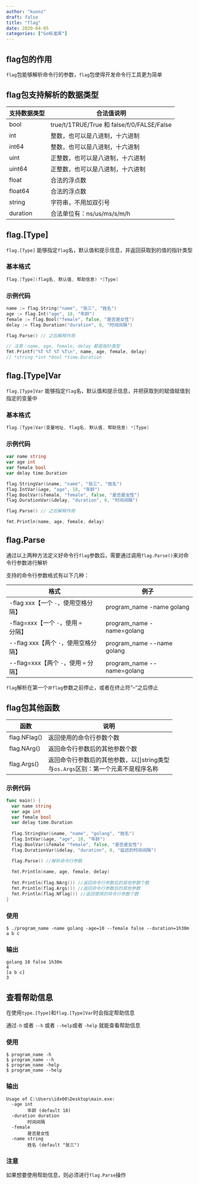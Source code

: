 ```yaml
---
author: "kuonz"
draft: false
title: "flag"
date: 2020-04-05
categories: ["Go标准库"]
---
```

  
## flag包的作用

`flag`包能够解析命令行的参数，`flag`包使得开发命令行工具更为简单



## flag包支持解析的数据类型

| 支持数据类型 | 合法值说明                                 |
| ------------ | ------------------------------------------ |
| bool         | true/t/1TRUE/True 和 false/f/0/FALSE/False |
| int          | 整数，也可以是八进制，十六进制             |
| int64        | 整数，也可以是八进制，十六进制             |
| uint         | 正整数，也可以是八进制，十六进制           |
| uint64       | 正整数，也可以是八进制，十六进制           |
| float        | 合法的浮点数                               |
| float64      | 合法的浮点数                               |
| string       | 字符串，不用加双引号                       |
| duration     | 合法单位有：ns/us/ms/s/m/h                 |



## flag.[Type]

`flag.[Type]` 能够指定`flag`名，默认值和提示信息，并返回获取到的值的指针类型

### 基本格式

```go
flag.[Type](flag名, 默认值, 帮助信息) *[Type]
```

### 示例代码

```go
name := flag.String("name", "张三", "姓名")
age := flag.Int("age", 18, "年龄")
female := flag.Bool("female", false, "是否是女性")
delay := flag.Duration("duration", 0, "时间间隔")

flag.Parse() // 之后解释作用

// 注意：name, age, female, delay 都是指针类型
fmt.Printf("%T %T %T %T\n", name, age, female, delay) 
// *string *int *bool *time.Duration
```



## flag.[Type]Var

`flag.[Type]Var` 能够指定`flag`名，默认值和提示信息，并把获取到的赋值赋值到指定的变量中

### 基本格式

```go
flag.[Type]Var(变量地址, flag名, 默认值, 帮助信息) *[Type]
```

### 示例代码

```go
var name string
var age int
var female bool
var delay time.Duration

flag.StringVar(&name, "name", "张三", "姓名")
flag.IntVar(&age, "age", 18, "年龄")
flag.BoolVar(&female, "female", false, "是否是女性")
flag.DurationVar(&delay, "duration", 0, "时间间隔")

flag.Parse() // 之后解释作用

fmt.Println(name, age, female, delay)
```



## flag.Parse

通过以上两种方法定义好命令行`flag`参数后，需要通过调用`flag.Parse()`来对命令行参数进行解析

支持的命令行参数格式有以下几种：

| 格式                                  | 例子                       |
| ------------------------------------- | -------------------------- |
| -flag xxx【一个 `-`，使用空格分隔】   | program_name -name golang  |
| -flag=xxx【一个 `-`，使用 `=` 分隔】  | program_name -name=golang  |
| --flag xxx【两个 `-`，使用空格分隔】  | program_name --name golang |
| --flag=xxx【两个 `-`，使用 `=` 分隔】 | program_name --name=golang |

`flag`解析在第一个`非flag`参数之前停止，或者在终止符”–“之后停止



## flag包其他函数

| 函数         | 说明                                                         |
| ------------ | ------------------------------------------------------------ |
| flag.NFlag() | 返回使用的命令行参数个数                                     |
| flag.NArg()  | 返回命令行参数后的其他参数个数                               |
| flag.Args()  | 返回命令行参数后的其他参数，以[]string类型<br />与`os.Args`区别：第一个元素不是程序名称 |

### 示例代码

```go
func main() {
  var name string
  var age int
  var female bool
  var delay time.Duration
  
  flag.StringVar(&name, "name", "golang", "姓名")
  flag.IntVar(&age, "age", 10, "年龄")
  flag.BoolVar(&female "female", false, "是否是女性")
  flag.DurationVar(&delay, "duration", 0, "延迟的时间间隔")

  flag.Parse() //解析命令行参数
  
  fmt.Println(name, age, female, delay)
  
  fmt.Println(flag.NArg()) //返回命令行参数后的其他参数个数
  fmt.Println(flag.Args()) //返回命令行参数后的其他参数
  fmt.Println(flag.NFlag()) //返回使用的命令行参数个数
}
```

### 使用

```shell
$ ./program_name -name golang -age=10 --female false --duration=1h30m a b c
```

### 输出

```shell
golang 10 false 1h30m
4
[a b c]
3
```



## 查看帮助信息

在使用`type.[Type]`和`flag.[Type]Var`时会指定帮助信息

通过`-h` 或者 `--h` 或者  `--help`或者 `-help` 就能查看帮助信息

### 使用

```shell
$ program_name -h
$ program_name --h
$ program_name -help
$ program_name --help
```

### 输出

```shell
Usage of C:\Users\idx00\Desktop\main.exe:
  -age int
        年龄 (default 18)
  -duration duration
        时间间隔
  -female
        是否是女性
  -name string
        姓名 (default "张三")
```

### 注意

如果想要使用帮助信息，则必须进行`flag.Parse`操作